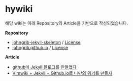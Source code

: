 # hywiki

해당 wiki는 아래 Repository와 Article을 기반으로 작성되었습니다.

**Repository**
- [johngrib-jekyll-skeleton](https://github.com/johngrib/johngrib-jekyll-skeleton/) / [License](https://github.com/johngrib/johngrib-jekyll-skeleton/blob/master/LICENSE)
- [johngrib.github.io](https://github.com/johngrib/johngrib.github.io/) / [License](https://github.com/johngrib/johngrib.github.io/blob/master/LICENSE)

**Article**
- [github에 Jekyll 블로그를 만들었다](https://johngrib.github.io/wiki/blog/create-jekyll-blog/)
- [Vimwiki + Jekyll + Github.io로 나만의 위키를 만들자](https://johngrib.github.io/wiki/my-wiki/)
